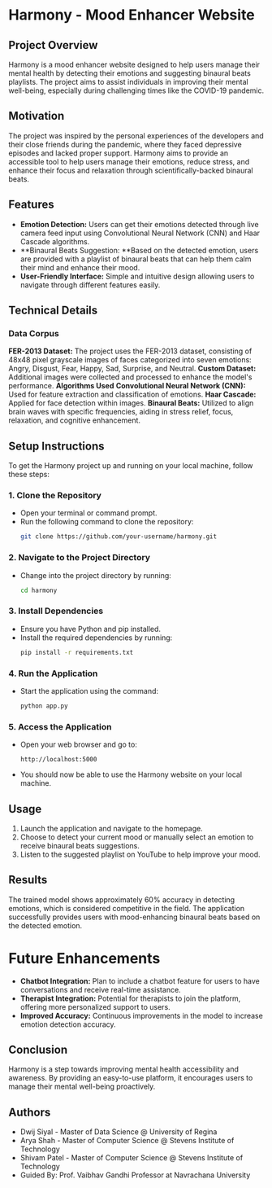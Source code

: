# Harmony - Mood Enhancer Website
## Project Overview
Harmony is a mood enhancer website designed to help users manage their mental health by detecting their emotions and suggesting binaural beats playlists. The project aims to assist individuals in improving their mental well-being, especially during challenging times like the COVID-19 pandemic.

## Motivation
The project was inspired by the personal experiences of the developers and their close friends during the pandemic, where they faced depressive episodes and lacked proper support. Harmony aims to provide an accessible tool to help users manage their emotions, reduce stress, and enhance their focus and relaxation through scientifically-backed binaural beats.

## Features
- **Emotion Detection:** Users can get their emotions detected through live camera feed input using Convolutional Neural Network (CNN) and Haar Cascade algorithms.
- **Binaural Beats Suggestion: **Based on the detected emotion, users are provided with a playlist of binaural beats that can help them calm their mind and enhance their mood.
- **User-Friendly Interface:** Simple and intuitive design allowing users to navigate through different features easily.
## Technical Details
### Data Corpus
**FER-2013 Dataset:** The project uses the FER-2013 dataset, consisting of 48x48 pixel grayscale images of faces categorized into seven emotions: Angry, Disgust, Fear, Happy, Sad, Surprise, and Neutral.
**Custom Dataset:** Additional images were collected and processed to enhance the model's performance.
**Algorithms Used**
**Convolutional Neural Network (CNN):** Used for feature extraction and classification of emotions.
**Haar Cascade:** Applied for face detection within images.
**Binaural Beats:** Utilized to align brain waves with specific frequencies, aiding in stress relief, focus, relaxation, and cognitive enhancement.

## Setup Instructions

To get the Harmony project up and running on your local machine, follow these steps:

### 1. Clone the Repository
- Open your terminal or command prompt.
- Run the following command to clone the repository:
    ```bash
    git clone https://github.com/your-username/harmony.git
    ```

### 2. Navigate to the Project Directory
- Change into the project directory by running:
    ```bash
    cd harmony
    ```

### 3. Install Dependencies
- Ensure you have Python and pip installed.
- Install the required dependencies by running:
    ```bash
    pip install -r requirements.txt
    ```

### 4. Run the Application
- Start the application using the command:
    ```bash
    python app.py
    ```

### 5. Access the Application
- Open your web browser and go to:
    ```
    http://localhost:5000
    ```
- You should now be able to use the Harmony website on your local machine.

## Usage
1. Launch the application and navigate to the homepage.
1. Choose to detect your current mood or manually select an emotion to receive binaural beats suggestions.
1. Listen to the suggested playlist on YouTube to help improve your mood.

## Results
The trained model shows approximately 60% accuracy in detecting emotions, which is considered competitive in the field. The application successfully provides users with mood-enhancing binaural beats based on the detected emotion.

# Future Enhancements
- **Chatbot Integration:** Plan to include a chatbot feature for users to have conversations and receive real-time assistance.
- **Therapist Integration:** Potential for therapists to join the platform, offering more personalized support to users.
- **Improved Accuracy:** Continuous improvements in the model to increase emotion detection accuracy.

## Conclusion
Harmony is a step towards improving mental health accessibility and awareness. By providing an easy-to-use platform, it encourages users to manage their mental well-being proactively.

## Authors
- Dwij Siyal - Master of Data Science @ University of Regina
- Arya Shah - Master of Computer Science @ Stevens Institute of Technology
- Shivam Patel - Master of Computer Science @ Stevens Institute of Technology
- Guided By: Prof. Vaibhav Gandhi Professor at Navrachana University

